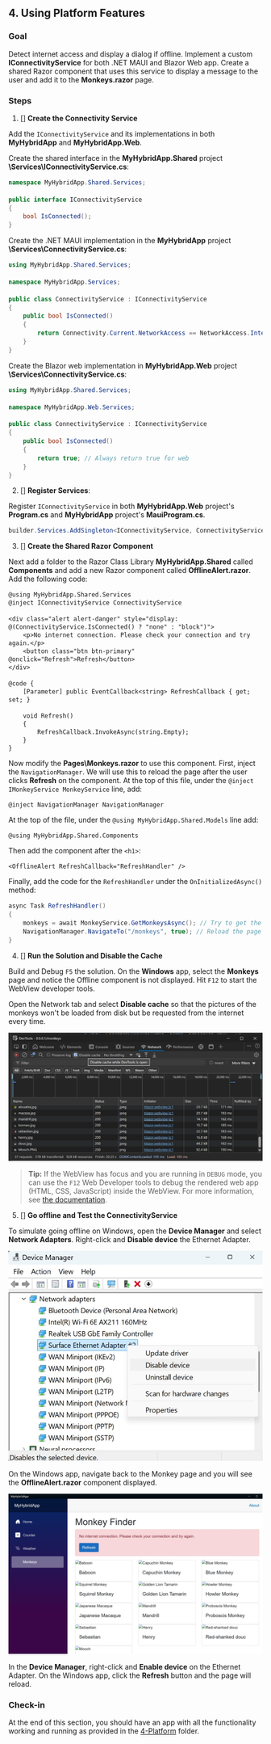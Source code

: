 ## 4. Using Platform Features

### Goal
Detect internet access and display a dialog if offline. Implement a custom **IConnectivityService** for both .NET MAUI and Blazor Web app. Create a shared Razor component that uses this service to display a message to the user and add it to the **Monkeys.razor** page.

### Steps
1. [] **Create the Connectivity Service**

Add the `IConnectivityService` and its implementations in both **MyHybridApp** and **MyHybridApp.Web**.

Create the shared interface in the **MyHybridApp.Shared** project **\Services\IConnectivityService.cs**:
```csharp
namespace MyHybridApp.Shared.Services;

public interface IConnectivityService
{
    bool IsConnected();
}
```

Create the .NET MAUI implementation in the **MyHybridApp** project **\Services\ConnectivityService.cs**:
```csharp
using MyHybridApp.Shared.Services;

namespace MyHybridApp.Services;

public class ConnectivityService : IConnectivityService
{
    public bool IsConnected()
    {
        return Connectivity.Current.NetworkAccess == NetworkAccess.Internet;
    }
}
```

Create the Blazor web implementation in **MyHybridApp.Web** project **\Services\ConnectivityService.cs**:
```csharp
using MyHybridApp.Shared.Services;

namespace MyHybridApp.Web.Services;

public class ConnectivityService : IConnectivityService
{
    public bool IsConnected()
    {
        return true; // Always return true for web
    }
}
```

2. [] **Register Services**:  

Register `IConnectivityService` in both **MyHybridApp.Web** project's **Program.cs** and **MyHybridApp** project's **MauiProgram.cs**.

```csharp
builder.Services.AddSingleton<IConnectivityService, ConnectivityService>();
```

3. [] **Create the Shared Razor Component**

Next add a folder to the Razor Class Library **MyHybridApp.Shared** called **Components** and add a new Razor component called **OfflineAlert.razor**. Add the following code:

```razor
@using MyHybridApp.Shared.Services  
@inject IConnectivityService ConnectivityService

<div class="alert alert-danger" style="display: @(ConnectivityService.IsConnected() ? "none" : "block")">
    <p>No internet connection. Please check your connection and try again.</p>
    <button class="btn btn-primary" @onclick="Refresh">Refresh</button>
</div>

@code {
    [Parameter] public EventCallback<string> RefreshCallback { get; set; }
   
    void Refresh()
    {
        RefreshCallback.InvokeAsync(string.Empty); 
    }
}
```

Now modify the **Pages\Monkeys.razor** to use this component. First, inject the `NavigationManager`. We will use this to reload the page after the user clicks **Refresh** on the component. At the top of this file, under the `@inject IMonkeyService MonkeyService` line, add:

```razor
@inject NavigationManager NavigationManager
```

At the top of the file, under the `@using MyHybridApp.Shared.Models` line add:

```razor
@using MyHybridApp.Shared.Components
```

Then add the component after the `<h1>`:
```razor
<OfflineAlert RefreshCallback="RefreshHandler" />
```

Finally, add the code for the `RefreshHandler` under the `OnInitializedAsync()` method:

```csharp
async Task RefreshHandler()
{
    monkeys = await MonkeyService.GetMonkeysAsync(); // Try to get the monkeys again
    NavigationManager.NavigateTo("/monkeys", true); // Reload the page
}
```

4. [] **Run the Solution and Disable the Cache**

Build and Debug `F5` the solution. On the **Windows** app, select the **Monkeys** page and notice the Offline component is not displayed. Hit `F12` to start the WebView developer tools. 

Open the Network tab and select **Disable cache** so that the pictures of the monkeys won't be loaded from disk but be requested from the internet every time. 

![](./../images/WebDevTools.jpg)

>**Tip:** If the WebView has focus and you are running in `DEBUG` mode, you can use the `F12` Web Developer tools to debug the rendered web app (HTML, CSS, JavaScript) inside the WebView. For more information, see [the documentation](https://learn.microsoft.com/aspnet/core/blazor/hybrid/developer-tools?view=aspnetcore-9.0&viewFallbackFrom=net-maui-9.0&pivots=android&toc=%2Fdotnet%2Fmaui%2Ftoc.json&bc=%2Fdotnet%2Fmaui%2Fbreadcrumb%2Ftoc.json).

5. [] **Go offline and Test the ConnectivityService**

To simulate going offline on Windows, open the **Device Manager** and select **Network Adapters**. Right-click and **Disable device** the Ethernet Adapter. 

![](./../images/DeviceManager.jpg)

On the Windows app, navigate back to the Monkey page and you will see the **OfflineAlert.razor** component displayed. 

![](./../images/OfflineAlert.jpg)

In the **Device Manager**, right-click and **Enable device** on the Ethernet Adapter. On the Windows app, click the **Refresh** button and the page will reload. 

### Check-in

At the end of this section, you should have an app with all the functionality working and running as provided in the [4-Platform](../4-Platform/) folder.